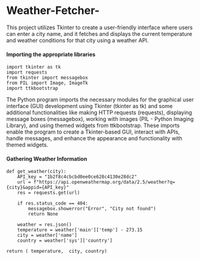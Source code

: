 # Weather-Fetcher-
This project utilizes Tkinter to create a user-friendly interface where users can enter a city name, and it fetches and displays the current temperature and weather conditions for that city using a weather API.



#### Importing the appropriate libraries

```
import tkinter as tk
import requests
from tkinter import messagebox
from PIL import Image, ImageTk
import ttkbootstrap
```
The Python program imports the necessary modules for the graphical user interface (GUI) development using Tkinter (tkinter as tk) and some additional functionalities like making HTTP requests (requests), displaying message boxes (messagebox), working with images (PIL - Python Imaging Library), and using themed widgets from ttkbootstrap. These imports enable the program to create a Tkinter-based GUI, interact with APIs, handle messages, and enhance the appearance and functionality with themed widgets.

#### Gathering Weather Information
```
def get_weather(city):
    API_key = "1b2f8c4cbcbd0ee0ce628c4130e28dc2"
    url = f"https://api.openweathermap.org/data/2.5/weather?q={city}&appid={API_key}"
    res = requests.get(url)

    if res.status_code == 404:
        messagebox.showerror("Error", "City not found")
        return None
    
    weather = res.json()
    temperature = weather['main']['temp'] - 273.15
    city = weather['name']
    country = weather['sys']['country']

```
    return ( temperature,  city, country)
